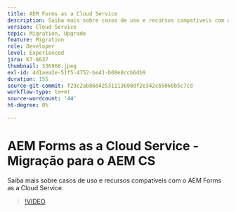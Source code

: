 ```yaml
---
title: AEM Forms as a Cloud Service
description: Saiba mais sobre casos de uso e recursos compatíveis com o AEM Forms as a Cloud Service.
version: Cloud Service
topic: Migration, Upgrade
feature: Migration
role: Developer
level: Experienced
jira: KT-8637
thumbnail: 336968.jpeg
exl-id: 4d1aea2e-51f5-4752-be41-b08e8ccb6db9
duration: 155
source-git-commit: f23c2ab86d42531113690df2e342c65060b5c7cd
workflow-type: tm+mt
source-wordcount: '44'
ht-degree: 0%

---
```


# AEM Forms as a Cloud Service - Migração para o AEM CS

Saiba mais sobre casos de uso e recursos compatíveis com o AEM Forms as a Cloud Service.

>[!VIDEO](https://video.tv.adobe.com/v/336968?quality=12&learn=on)
